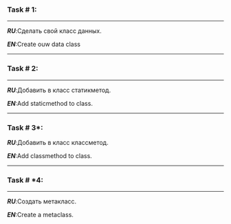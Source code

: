 ### Task # 1:

---
***RU***:Сделать свой класс данных.

***EN***:Create ouw data class

---
### Task # 2:

---
***RU***:Добавить в класс статикметод.

***EN***:Add staticmethod to class.

---
### Task # 3*:
***RU***:Добавить в класс классметод.

***EN***:Add classmethod to class.

---
### Task # *4:

---
***RU***:Создать метакласс.

***EN***:Create a metaclass.